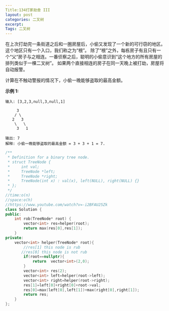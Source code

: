 ```yaml
---
Title:134打家劫舍 III
layout: post
categories: 二叉树
excerpt: 
Tags: 二叉树
---
```


在上次打劫完一条街道之后和一圈房屋后，小偷又发现了一个新的可行窃的地区。这个地区只有一个入口，我们称之为“根”。 除了“根”之外，每栋房子有且只有一个“父“房子与之相连。一番侦察之后，聪明的小偷意识到“这个地方的所有房屋的排列类似于一棵二叉树”。 如果两个直接相连的房子在同一天晚上被打劫，房屋将自动报警。

计算在不触动警报的情况下，小偷一晚能够盗取的最高金额。

**示例 1:**

```
输入: [3,2,3,null,3,null,1]

     3
    / \
   2   3
    \   \ 
     3   1

输出: 7 
解释: 小偷一晚能够盗取的最高金额 = 3 + 3 + 1 = 7.
```

```c++
/**
 * Definition for a binary tree node.
 * struct TreeNode {
 *     int val;
 *     TreeNode *left;
 *     TreeNode *right;
 *     TreeNode(int x) : val(x), left(NULL), right(NULL) {}
 * };
 */
//time:o(n)
//space:o(h)
//https://www.youtube.com/watch?v=-i2BFAU25Zk
class Solution {
public:
    int rob(TreeNode* root) {
        vector<int> res=helper(root);
        return max(res[0],res[1]);
    }
private:
    vector<int> helper(TreeNode* root){
        //res[1] this node is rub
       //res[0] this node is not rub
        if(root==nullptr){
            return  vector<int>(2,0);
        }
        vector<int> res(2);
        vector<int> left=helper(root->left);
        vector<int> right=helper(root->right);
        res[1]=left[0]+right[0]+root->val;
        res[0]=max(left[0],left[1])+max(right[0],right[1]);
        return res;
    }
};
```

